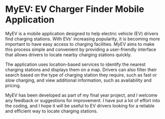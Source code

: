 # MyEV: EV Charger Finder Mobile Application

MyEV is a mobile application designed to help electric vehicle (EV) drivers find charging stations. With EVs' increasing popularity, it is becoming more important to have easy access to charging facilities. MyEV aims to make this process simple and convenient by providing a user-friendly interface that allows drivers to locate nearby charging stations quickly.

The application uses location-based services to identify the nearest charging stations and displays them on a map. Drivers can also filter their search based on the type of charging station they require, such as fast or slow charging, and view additional information, such as availability and pricing.

MyEV has been developed as part of my final year project, and I welcome any feedback or suggestions for improvement. I have put a lot of effort into the coding, and I hope it will be useful to EV drivers looking for a reliable and efficient way to locate charging stations.
